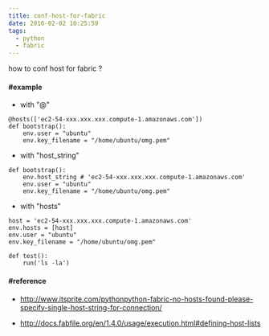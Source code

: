 ```yaml
---
title: conf-host-for-fabric
date: 2016-02-02 10:25:59
tags: 
  - python
  - fabric
---
```


how to conf host for fabric ?

#### #example
- with "@"

```
@hosts(['ec2-54-xxx.xxx.xxx.compute-1.amazonaws.com'])
def bootstrap():
    env.user = "ubuntu"
    env.key_filename = "/home/ubuntu/omg.pem"
```

- with "host_string"
```
def bootstrap():
    env.host_string # 'ec2-54-xxx.xxx.xxx.compute-1.amazonaws.com'
    env.user = "ubuntu"
    env.key_filename = "/home/ubuntu/omg.pem"
```

- with "hosts"
```
host = 'ec2-54-xxx.xxx.xxx.compute-1.amazonaws.com'
env.hosts = [host]
env.user = "ubuntu"
env.key_filename = "/home/ubuntu/omg.pem"

def test():
    run('ls -la')
```

#### #reference

- http://www.itsprite.com/pythonpython-fabric-no-hosts-found-please-specify-single-host-string-for-connection/

- http://docs.fabfile.org/en/1.4.0/usage/execution.html#defining-host-lists